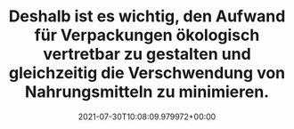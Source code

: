 ---
date: '2021-07-30T10:08:09.979972+00:00'
found_at: '2014-12-17'
found_url: http://www.nestle.de/themenwelten/debatte/kaffeekapseln
title: Deshalb ist es wichtig, den Aufwand für Verpackungen ökologisch vertretbar
  zu gestalten und gleichzeitig die Verschwendung von Nahrungsmitteln zu minimieren.
---